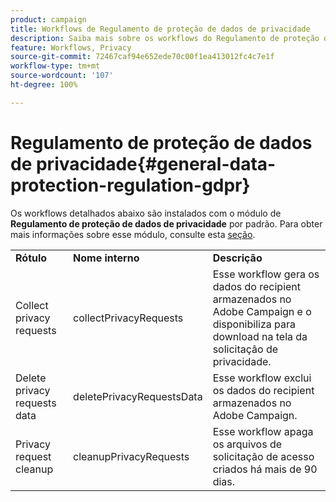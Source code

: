 ```yaml
---
product: campaign
title: Workflows de Regulamento de proteção de dados de privacidade
description: Saiba mais sobre os workflows do Regulamento de proteção de dados de privacidade
feature: Workflows, Privacy
source-git-commit: 72467caf94e652ede70c00f1ea413012fc4c7e1f
workflow-type: tm+mt
source-wordcount: '107'
ht-degree: 100%

---
```



# Regulamento de proteção de dados de privacidade{#general-data-protection-regulation-gdpr}



Os workflows detalhados abaixo são instalados com o módulo de **Regulamento de proteção de dados de privacidade** por padrão. Para obter mais informações sobre esse módulo, consulte esta [seção](https://helpx.adobe.com/br/campaign/kb/acc-privacy.html).

<table> 
 <tbody> 
  <tr> 
   <td> <strong>Rótulo</strong><br /> </td> 
   <td> <strong>Nome interno</strong><br /> </td> 
   <td> <strong>Descrição</strong><br /> </td> 
  </tr> 
  <tr> 
   <td> <span class="uicontrol">Collect privacy requests</span> <br /> </td> 
   <td> <span class="uicontrol">collectPrivacyRequests</span> <br /> </td> 
   <td> Esse workflow gera os dados do recipient armazenados no Adobe Campaign e o disponibiliza para download na tela da solicitação de privacidade.<br /> </td> 
  </tr> 
  <tr> 
   <td> <span class="uicontrol">Delete privacy requests data</span> <br /> </td> 
   <td> <span class="uicontrol">deletePrivacyRequestsData</span> <br /> </td> 
   <td> Esse workflow exclui os dados do recipient armazenados no Adobe Campaign.<br /> </td> 
  </tr> 
  <tr> 
   <td> <span class="uicontrol">Privacy request cleanup</span> <br /> </td> 
   <td> <span class="uicontrol">cleanupPrivacyRequests</span> <br /> </td> 
   <td> Esse workflow apaga os arquivos de solicitação de acesso criados há mais de 90 dias.<br /> </td> 
  </tr> 
 </tbody> 
</table>

